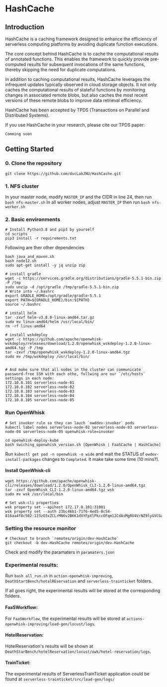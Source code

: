 # HashCache

## Introduction

HashCache is a caching framework designed to enhance the efficiency of serverless computing platforms by avoiding duplicate function executions.

The core concept behind HashCache is to cache the computational results of annotated functions. This enables the framework to quickly provide pre-computed results for subsequent invocations of the same functions, thereby skipping the need for duplicate computations.

In addition to caching computational results, HashCache leverages the infrequent updates typically observed in cloud storage objects. It not only caches the computational results of stateful functions by monitoring changes in associated remote blobs, but also caches the most recent versions of these remote blobs to improve data retrieval efficiency.



HashCache has been accepted by TPDS (Transactions on Parallel and Distributed Systems).

If you use HashCache in your research, please cite our TPDS paper:

```
Comming soon
```



## Getting Started

### 0. Clone the repository

```
git clone https://github.com/dscLabJNU/HashCache.git
```

### 1. NFS cluster

In your master node, modify `MASTER_IP` and the CIDR in line 24, then run `bash nfs-master.sh`
In all worker nodes, adjust `MASTER_IP` then run `bash nfs-worker.sh`

### 2. Basic environments

```shell
# Install Python3.8 and pip3 by yourself
cd scripts
pip3 install -r requirements.txt
```

Following are ther other dependencies

```shell
bash java_and_maven.sh
bash node12.sh
sudo apt-get install -y jq unzip zip

# install gradle
wget -c https://services.gradle.org/distributions/gradle-5.5.1-bin.zip -P /tmp
sudo unzip -d /opt/gradle /tmp/gradle-5.5.1-bin.zip
# Write into ~/.bashrc
export GRADLE_HOME=/opt/gradle/gradle-5.5.1
export PATH=${GRADLE_HOME}/bin:${PATH}
source ~/.bashrc 

# install helm
tar -zxvf helm-v3.8.0-linux-amd64.tar.gz
sudo mv linux-amd64/helm /usr/local/bin/
rm -rf linux-amd64

# install wskdeploy
wget -c https://github.com/apache/openwhisk-wskdeploy/releases/download/1.2.0/openwhisk_wskdeploy-1.2.0-linux-amd64.tgz -P /tmp
tar -zxvf /tmp/openwhisk_wskdeploy-1.2.0-linux-amd64.tgz
sudo mv /tmp/wskdeploy /usr/local/bin/


# And make sure that all nodes in the cluster can communicate password-free SSH with each othe, follwing are our `/etc/hosts` settings in each node:
172.10.8.101 serverless-node-01
172.10.8.102 serverless-node-02
172.10.8.103 serverless-node-03
172.10.8.104 serverless-node-04
172.10.8.105 serverless-node-05
```

### Run OpenWhisk

```shell
# Set invoker rule so they can lauch `owddev-invoker` pods
kubectl label nodes serverless-node-02 serverless-node-03 serverless-node-04 serverless-node-05 openwhisk-role=invoker

cd openwhisk-deploy-kube
bash swiching_openwhisk_version.sh [OpenWhisk | FaaSCache | HashCache]
```

Run `kubectl get pod -n openwhisk -o wide` and wait the STATUS of `owdev-install-packages` changes to `Completed`.
It make take some time (10 mins?).

#### Install OpenWhisk-cli

```shell
wget https://github.com/apache/openwhisk-cli/releases/download/1.2.0/OpenWhisk_CLI-1.2.0-linux-amd64.tgz
tar -zxvf OpenWhisk_CLI-1.2.0-linux-amd64.tgz wsk
sudo mv wsk /usr/local/bin

# Set wsk-cli properties
wsk property set --apihost 172.17.8.101:31001
wsk property set --auth 23bc46b1-71f6-4ed5-8c54-816aa4f8c502:123zO3xZCLrMN6v2BKK1dXYFpXlPkccOFqm12CdAsMgRU4VrNZ9lyGVCGuMDGIwP
```

### Setting the resource monitor

```shell
# Checkout to branch `remotes/origin/dev-HashCache`
git checkout -b dev-HashCache remotes/origin/dev-HashCache
```

Check and modify the paramaters in `paramaters.json`


### Experimental results:

Run `bash all_run.sh` in `action-openwhisk-improving`, `DeathStartBench/hotalREservation` and `serverless-trainticket` folders.

If all goes right, the experimental results will be stored at the corresponding folders.



#### FaaSWorkflow:

For `FaaSWorkflow`, the experimental results will be stored at `actions-openwhisk-improving/load-gen/locust/logs`.

#### HotelReservation:

HotelReservation's results will be shown at `DeathStarBench/hotelReservation/locust/owk/hotel-reservation/logs`.

#### TrainTicket:

The experimental results of ServerlessTrainTicket application could be found at `serverless-trainticket/src/load-gen/logs/`